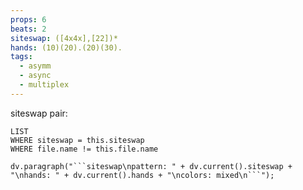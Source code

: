 ```yaml
---
props: 6
beats: 2
siteswap: ([4x4x],[22])*
hands: (10)(20).(20)(30).
tags:
  - asymm
  - async
  - multiplex
---
```

siteswap pair:
```dataview
LIST
WHERE siteswap = this.siteswap
WHERE file.name != this.file.name
```
```dataviewjs
dv.paragraph("```siteswap\npattern: " + dv.current().siteswap + "\nhands: " + dv.current().hands + "\ncolors: mixed\n```");
```
